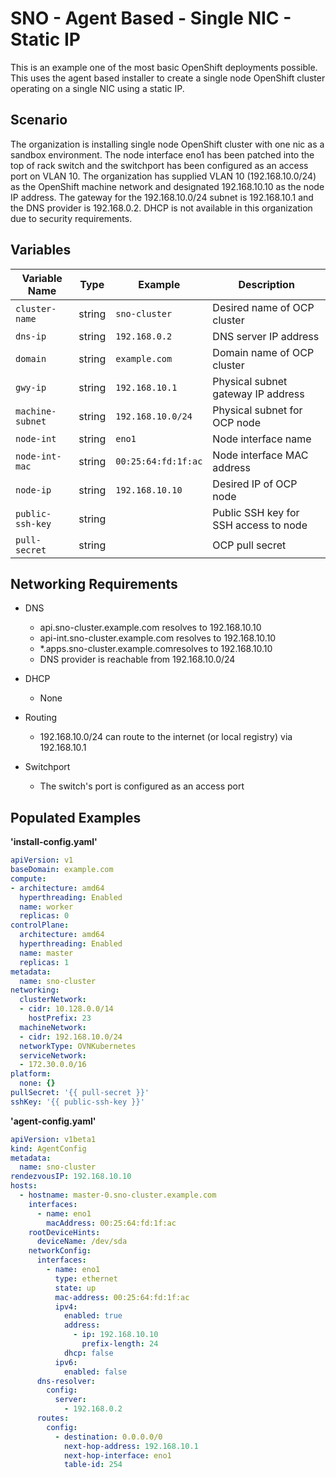 # SNO - Agent Based - Single NIC - Static IP

This is an example one of the most basic OpenShift deployments possible. This uses the agent based installer to create a single node OpenShift cluster operating on a single NIC using a static IP.

## Scenario
The organization is installing single node OpenShift cluster with one nic as a sandbox environment. The node interface eno1 has been patched into the top of rack switch and the switchport has been configured as an access port on VLAN 10. The organization has supplied VLAN 10 (192.168.10.0/24) as the OpenShift machine network and designated 192.168.10.10 as the node IP address. The gateway for the 192.168.10.0/24 subnet is 192.168.10.1 and the DNS provider is 192.168.0.2. DHCP is not available in this organization due to security requirements.

## Variables

| Variable Name      | Type    | Example            | Description                             |
|--------------------|---------|--------------------|-----------------------------------------|
| `cluster-name`     | string  | `sno-cluster`      | Desired name of OCP cluster             |
| `dns-ip`           | string  | `192.168.0.2`      | DNS server IP address                   |
| `domain`           | string  | `example.com`      | Domain name of OCP cluster              |
| `gwy-ip`           | string  | `192.168.10.1`      | Physical subnet gateway IP address      |
| `machine-subnet`   | string  | `192.168.10.0/24`   | Physical subnet for OCP node            |
| `node-int`         | string  | `eno1`             | Node interface name                     |
| `node-int-mac`     | string  | `00:25:64:fd:1f:ac`| Node interface MAC address              |
| `node-ip`          | string  | `192.168.10.10`     | Desired IP of OCP node                  |
| `public-ssh-key`   | string  |                    | Public SSH key for SSH access to node   |
| `pull-secret`      | string  |                    | OCP pull secret                         |

## Networking Requirements

- DNS
  - api.sno-cluster.example.com resolves to 192.168.10.10
  - api-int.sno-cluster.example.com resolves to 192.168.10.10
  - *.apps.sno-cluster.example.comresolves to 192.168.10.10
  - DNS provider is reachable from 192.168.10.0/24

- DHCP
  - None

- Routing
  - 192.168.10.0/24 can route to the internet (or local registry) via 192.168.10.1

- Switchport
  - The switch's port is configured as an access port

## Populated Examples

**'install-config.yaml'**
```yaml
apiVersion: v1
baseDomain: example.com
compute:
- architecture: amd64
  hyperthreading: Enabled
  name: worker
  replicas: 0
controlPlane:
  architecture: amd64
  hyperthreading: Enabled
  name: master
  replicas: 1
metadata:
  name: sno-cluster
networking:
  clusterNetwork:
  - cidr: 10.128.0.0/14
    hostPrefix: 23
  machineNetwork:
  - cidr: 192.168.10.0/24
  networkType: OVNKubernetes
  serviceNetwork:
  - 172.30.0.0/16
platform:
  none: {}
pullSecret: '{{ pull-secret }}'
sshKey: '{{ public-ssh-key }}'
```

**'agent-config.yaml'**
```yaml
apiVersion: v1beta1
kind: AgentConfig
metadata:
  name: sno-cluster
rendezvousIP: 192.168.10.10
hosts:
  - hostname: master-0.sno-cluster.example.com
    interfaces:
      - name: eno1
        macAddress: 00:25:64:fd:1f:ac
    rootDeviceHints:
      deviceName: /dev/sda
    networkConfig:
      interfaces:
        - name: eno1
          type: ethernet
          state: up
          mac-address: 00:25:64:fd:1f:ac
          ipv4:
            enabled: true
            address:
              - ip: 192.168.10.10
                prefix-length: 24
            dhcp: false
          ipv6:
            enabled: false
      dns-resolver:
        config:
          server:
            - 192.168.0.2
      routes:
        config:
          - destination: 0.0.0.0/0
            next-hop-address: 192.168.10.1
            next-hop-interface: eno1
            table-id: 254
```